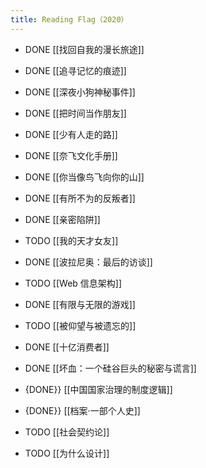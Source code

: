```yaml
---
title: Reading Flag（2020）
---
```


- DONE [[找回自我的漫长旅途]]

- DONE [[追寻记忆的痕迹]]

- DONE [[深夜小狗神秘事件]]

- DONE [[把时间当作朋友]]

- DONE [[少有人走的路]]

- DONE [[奈飞文化手册]]

- DONE [[你当像鸟飞向你的山]]

- DONE [[有所不为的反叛者]]

- DONE [[亲密陷阱]]

- TODO [[我的天才女友]]

- DONE [[波拉尼奥：最后的访谈]]

- TODO [[Web 信息架构]]

- DONE [[有限与无限的游戏]]

- TODO [[被仰望与被遗忘的]]

- DONE [[十亿消费者]]

- DONE [[坏血：一个硅谷巨头的秘密与谎言]]

- {DONE}} [[中国国家治理的制度逻辑]]

- {DONE}} [[档案·一部个人史]]

- TODO [[社会契约论]]

- TODO [[为什么设计]]
